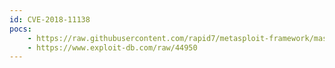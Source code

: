 ```yaml
---
id: CVE-2018-11138
pocs:
    - https://raw.githubusercontent.com/rapid7/metasploit-framework/master/modules/exploits/unix/http/quest_kace_systems_management_rce.rb
    - https://www.exploit-db.com/raw/44950
---
```


